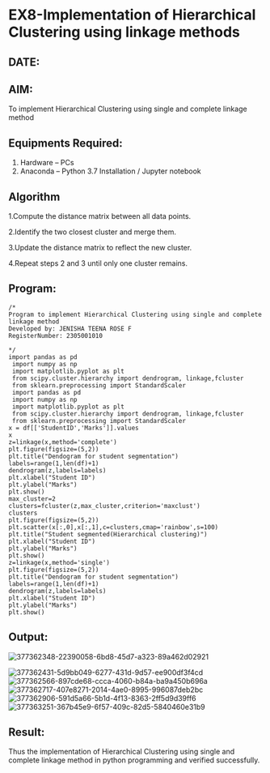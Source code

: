 # EX8-Implementation of Hierarchical Clustering using linkage methods
## DATE:
## AIM:
To implement Hierarchical Clustering using single and complete linkage method

## Equipments Required:
1. Hardware – PCs
2. Anaconda – Python 3.7 Installation / Jupyter notebook

## Algorithm
1.Compute the distance matrix between all data points.

2.Identify the two closest cluster and merge them.

3.Update the distance matrix to reflect the new cluster.

4.Repeat steps 2 and 3 until only one cluster remains.

## Program:
```
/*
Program to implement Hierarchical Clustering using single and complete linkage method
Developed by: JENISHA TEENA ROSE F
RegisterNumber: 2305001010

*/
import pandas as pd
 import numpy as np
 import matplotlib.pyplot as plt
 from scipy.cluster.hierarchy import dendrogram, linkage,fcluster
 from sklearn.preprocessing import StandardScaler
 import pandas as pd
 import numpy as np
 import matplotlib.pyplot as plt
 from scipy.cluster.hierarchy import dendrogram, linkage,fcluster
 from sklearn.preprocessing import StandardScaler
x = df[['StudentID','Marks']].values
x
z=linkage(x,method='complete')
plt.figure(figsize=(5,2))
plt.title("Dendogram for student segmentation")
labels=range(1,len(df)+1)
dendrogram(z,labels=labels)
plt.xlabel("Student ID")
plt.ylabel("Marks")
plt.show()
max_cluster=2
clusters=fcluster(z,max_cluster,criterion='maxclust')
clusters
plt.figure(figsize=(5,2))
plt.scatter(x[:,0],x[:,1],c=clusters,cmap='rainbow',s=100)
plt.title("Student segmented(Hierarchical clustering)")
plt.xlabel("Student ID")
plt.ylabel("Marks")
plt.show()
z=linkage(x,method='single')
plt.figure(figsize=(5,2))
plt.title("Dendogram for student segmentation")
labels=range(1,len(df)+1)
dendrogram(z,labels=labels)
plt.xlabel("Student ID")
plt.ylabel("Marks")
plt.show()

```

## Output:

![377362348-22390058-6bd8-45d7-a323-89a462d02921](https://github.com/user-attachments/assets/e23a41dc-2d0c-4164-ae07-2918acb4189c)

![377362431-5d9bb049-6277-431d-9d57-ee900df3f4cd](https://github.com/user-attachments/assets/d741e35b-7e9a-4a2a-bc73-f7f0221cb894)
![377362566-897cde68-ccca-4060-b84a-ba9a450b696a](https://github.com/user-attachments/assets/90f5acf1-bc45-4305-8599-2ce144324b3c)
![377362717-407e8271-2014-4ae0-8995-996087deb2bc](https://github.com/user-attachments/assets/4c090265-b6a8-4add-a49e-1977008dff9b)
![377362906-591d5a66-5b1d-4f13-8363-2ff5d9d39ff6](https://github.com/user-attachments/assets/f71ab279-258d-4392-8708-4d7b4262c243)
![377363251-367b45e9-6f57-409c-82d5-5840460e31b9](https://github.com/user-attachments/assets/b69e799d-88ed-4a77-8e77-002f97d7f0cf)






## Result:
Thus the implementation of Hierarchical Clustering using single and complete linkage method in python programming and verified successfully.

